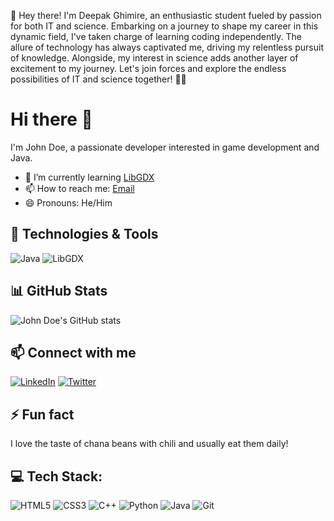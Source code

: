 
👋 Hey there! I'm Deepak Ghimire, an enthusiastic student fueled by passion for both IT and science. Embarking on a journey to shape my career in this dynamic field, I've taken charge of learning coding independently. The allure of technology has always captivated me, driving my relentless pursuit of knowledge. Alongside, my interest in science adds another layer of excitement to my journey. Let's join forces and explore the endless possibilities of IT and science together! 🚀🔬

# Hi there 👋

I'm John Doe, a passionate developer interested in game development and Java.

- 🌱 I’m currently learning [LibGDX](https://libgdx.badlogicgames.com/)
- 📫 How to reach me: [Email](mailto:john.doe@example.com)
- 😄 Pronouns: He/Him

## 🔧 Technologies & Tools
![Java](https://img.shields.io/badge/Java-ED8B00?style=for-the-badge&logo=java&logoColor=white)
![LibGDX](https://img.shields.io/badge/LibGDX-E34F26?style=for-the-badge&logo=libgdx&logoColor=white)

## 📊 GitHub Stats
![John Doe's GitHub stats](https://github-readme-stats.vercel.app/api?username=john-doe&show_icons=true&theme=radical)

## 📫 Connect with me
[![LinkedIn](https://img.shields.io/badge/LinkedIn-blue?style=for-the-badge&logo=linkedin&logoColor=white)](https://www.linkedin.com/in/johndoe)
[![Twitter](https://img.shields.io/badge/Twitter-blue?style=for-the-badge&logo=twitter&logoColor=white)](https://twitter.com/johndoe)

## ⚡ Fun fact
I love the taste of chana beans with chili and usually eat them daily!

## 💻 Tech Stack:

![HTML5](https://img.shields.io/badge/html5-%23E34F26.svg?style=for-the-badge&logo=html5&logoColor=white)
![CSS3](https://img.shields.io/badge/css3-%231572B6.svg?style=for-the-badge&logo=css3&logoColor=white)
![C++](https://img.shields.io/badge/c++-%2300599C.svg?style=for-the-badge&logo=c%2B%2B&logoColor=white)
![Python](https://img.shields.io/badge/python-%2314354C.svg?style=for-the-badge&logo=python&logoColor=white)
![Java](https://img.shields.io/badge/java-%23ED8B00.svg?style=for-the-badge&logo=openjdk&logoColor=white)
![Git](https://img.shields.io/badge/git-%23F05033.svg?style=for-the-badge&logo=git&logoColor=white)
